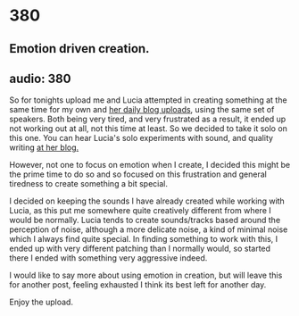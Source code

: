 # 380
## Emotion driven creation.
audio: 380
---
So for tonights upload me and Lucia attempted in creating something at the same time for my own and <a href="http://smallmimosa.wordpress.com/" title="her daily blog uploads">her daily blog uploads</a>, using the same set of speakers. Both being very tired, and very frustrated as a result, it ended up not working out at all, not this time at least. So we decided to take it solo on this one. You can hear Lucia's solo experiments with sound, and quality writing <a href="http://smallmimosa.wordpress.com/" title="at her blog.">at her blog.</a>

However, not one to focus on emotion when I create, I decided this might be the prime time to do so and so focused on this frustration and general tiredness to create something a bit special. 

I decided on keeping the sounds I have already created while working with Lucia, as this put me somewhere quite creatively different from where I would be normally. Lucia tends to create sounds/tracks based around the perception of noise, although a more delicate noise, a kind of minimal noise which I always find quite special. In finding something to work with this, I ended up with very different patching than I normally would, so started there I ended with something very aggressive indeed.

I would like to say more about using emotion in creation, but will leave this for another post, feeling exhausted I think its best left for another day.

Enjoy the upload.


